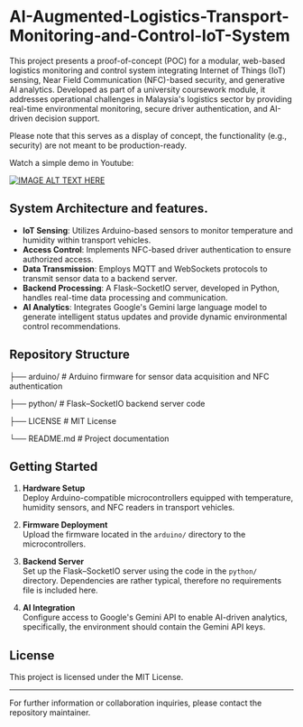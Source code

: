 # AI-Augmented-Logistics-Transport-Monitoring-and-Control-IoT-System

This project presents a proof-of-concept (POC) for a modular, web-based logistics monitoring and control system integrating Internet of Things (IoT) sensing, Near Field Communication (NFC)-based security, and generative AI analytics. Developed as part of a university coursework module, it addresses operational challenges in Malaysia's logistics sector by providing real-time environmental monitoring, secure driver authentication, and AI-driven decision support. 

Please note that this serves as a display of concept, the functionality (e.g., security) are not meant to be production-ready. 

Watch a simple demo in Youtube:

[![IMAGE ALT TEXT HERE](https://img.youtube.com/vi/hiIWA73AVaU/0.jpg)](https://www.youtube.com/watch?v=hiIWA73AVaU&ab_channel=ChorWT)

## System Architecture and features.

- **IoT Sensing**: Utilizes Arduino-based sensors to monitor temperature and humidity within transport vehicles.
- **Access Control**: Implements NFC-based driver authentication to ensure authorized access.
- **Data Transmission**: Employs MQTT and WebSockets protocols to transmit sensor data to a backend server.
- **Backend Processing**: A Flask–SocketIO server, developed in Python, handles real-time data processing and communication.
- **AI Analytics**: Integrates Google's Gemini large language model to generate intelligent status updates and provide dynamic environmental control recommendations.

## Repository Structure
├── arduino/ # Arduino firmware for sensor data acquisition and NFC authentication

├── python/ # Flask–SocketIO backend server code

├── LICENSE # MIT License

└── README.md # Project documentation

## Getting Started

1. **Hardware Setup**  
   Deploy Arduino-compatible microcontrollers equipped with temperature, humidity sensors, and NFC readers in transport vehicles.

2. **Firmware Deployment**  
   Upload the firmware located in the `arduino/` directory to the microcontrollers.

3. **Backend Server**  
   Set up the Flask–SocketIO server using the code in the `python/` directory. Dependencies are rather typical, therefore no requirements file is included here.

4. **AI Integration**  
   Configure access to Google's Gemini API to enable AI-driven analytics, specifically, the environment should contain the Gemini API keys.

## License

This project is licensed under the MIT License. 

---

For further information or collaboration inquiries, please contact the repository maintainer.
